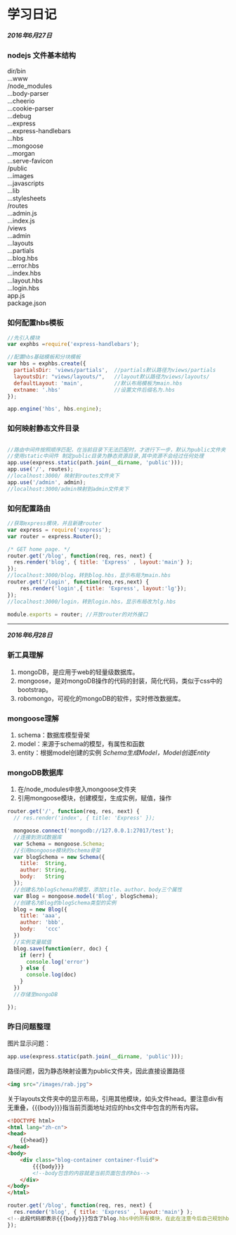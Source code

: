 # 学习日记

***2016年6月27日***  

### nodejs 文件基本结构

dir/bin  
...www  
/node_modules  
...body-parser  
...cheerio  
...cookie-parser  
...debug  
...express  
...express-handlebars  
...hbs  
...mongoose  
...morgan  
...serve-favicon  
/public  
...images  
...javascripts  
...lib  
...stylesheets  
/routes  
...admin.js  
...index.js  
/views  
...admin  
...layouts  
...partials  
...blog.hbs  
...error.hbs  
...index.hbs  
...layout.hbs  
...login.hbs  
app.js  
package.json  



### 如何配置hbs模板
```javascript
//先引入模块  
var exphbs =require('express-handlebars');  
```

```javascript
//配置hbs基础模板和分块模板  
var hbs = exphbs.create({  
  partialsDir: 'views/partials',  //partials默认路径为views/partials
  layoutsDir: "views/layouts/",   //layout默认路径为views/layouts/
  defaultLayout: 'main',          //默认布局模板为main.hbs
  extname: '.hbs'                 //设置文件后缀名为.hbs
});  

app.engine('hbs', hbs.engine);  
```



### 如何映射静态文件目录  

```javascript

//路由中间件按照顺序匹配，在当前目录下无法匹配时，才进行下一步，默认为public文件夹
//使用static中间件 制定public目录为静态资源目录,其中资源不会经过任何处理
app.use(express.static(path.join(__dirname, 'public')));
app.use('/', routes);
//localhost:3000/ 映射到routes文件夹下
app.use('/admin', admin);
//localhost:3000/admin映射到admin文件夹下
```

###  

### 如何配置路由

```javascript
//获取express模块，并且新建router
var express = require('express');
var router = express.Router();

/* GET home page. */
router.get('/blog', function(req, res, next) {
  res.render('blog', { title: 'Express' , layout:'main'} );
});
//localhost:3000/blog，转到blog.hbs，显示布局为main.hbs
router.get('/login', function(req,res,next) {
    res.render('login',{ title: 'Express', layout:'lg'});
});
//localhost:3000/login，转到login.hbs，显示布局改为lg.hbs

module.exports = router; //开放router的对外接口
```
  
***


***2016年6月28日***

### 新工具理解

1. mongoDB，是应用于web的轻量级数据库。  
2. mongoose，是对mongoDB操作的代码的封装，简化代码，类似于css中的bootstrap。  
3. robomongo，可视化的mongoDB的软件，实时修改数据库。  

### mongoose理解

1. schema：数据库模型骨架
2. model：来源于schema的模型，有属性和函数
3. entity：根据model创建的实例
*Schema生成Model，Model创造Entity*

### mongoDB数据库
1. 在/node_modules中放入mongoose文件夹
2. 引用mongoose模块，创建模型，生成实例，赋值，操作
```javascript
router.get('/', function(req, res, next) {
  // res.render('index', { title: 'Express' });

  mongoose.connect('mongodb://127.0.0.1:27017/test');
  //连接到测试数据库
  var Schema = mongoose.Schema;
  //引用mongoose模块的schema骨架
  var blogSchema = new Schema({
    title:  String,
    author: String,
    body:   String
  });
  //创建名为blogSchema的模型，添加title、author、body三个属性
  var Blog = mongoose.model('Blog', blogSchema);
  //创建名为Blog的blogSchema类型的实例
  blog = new Blog({
    title: 'aaa',
    author: 'bbb',
    body:   'ccc'
  })
  //实例变量赋值
  blog.save(function(err, doc) {
    if (err) {
      console.log('error')
    } else {
      console.log(doc)
    }
  })
  //存储至mongoDB

});
```
### 昨日问题整理
图片显示问题：
```javascript
app.use(express.static(path.join(__dirname, 'public')));
```
   路径问题，因为静态映射设置为public文件夹，因此直接设置路径
```html
<img src="/images/rab.jpg">
```
  关于layouts文件夹中的显示布局，引用其他模块，如头文件head。要注意div有无重叠，{{{body}}}指当前页面地址对应的hbs文件中包含的所有内容。
```html
<!DOCTYPE html>
<html lang="zh-cn">
<head>
    {{>head}}
</head>
<body>
    <div class="blog-container container-fluid">
        {{{body}}}
        <!--body包含的内容就是当前页面包含的hbs-->
    </div>
</body>
</html>
```
```javascript
router.get('/blog', function(req, res, next) {
  res.render('blog', { title: 'Express' , layout:'main'} );
<!--此段代码即表示{{{body}}}包含了blog.hbs中的所有模块，在此在注意今后自己规划hbs的分块要明确-->
});
```













